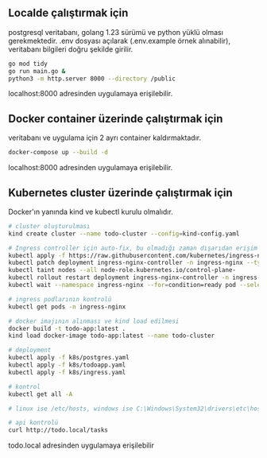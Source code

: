 ## Localde çalıştırmak için
postgresql veritabanı, golang 1.23 sürümü ve python yüklü olması gerekmektedir.
.env dosyası açılarak (.env.example örnek alınabilir), veritabanı bilgileri doğru şekilde girilir.
```bash
go mod tidy
go run main.go &
python3 -m http.server 8000 --directory /public
```
localhost:8000 adresinden uygulamaya erişilebilir.


## Docker container üzerinde çalıştırmak için
veritabanı ve uygulama için 2 ayrı container kaldırmaktadır.
```bash
docker-compose up --build -d
```
localhost:8000 adresinden uygulamaya erişilebilir.

## Kubernetes cluster üzerinde çalıştırmak için
Docker'ın yanında kind ve kubectl kurulu olmalıdır.

```bash
# cluster oluşturulması
kind create cluster --name todo-cluster --config=kind-config.yaml

# Ingress controller için auto-fix, bu olmadığı zaman dışarıdan erişim sağlanamıyor. internette çözüm olarak bu gösteriliyor.
kubectl apply -f https://raw.githubusercontent.com/kubernetes/ingress-nginx/main/deploy/static/provider/kind/deploy.yaml
kubectl patch deployment ingress-nginx-controller -n ingress-nginx --type=json -p '[{"op": "remove", "path": "/spec/template/spec/nodeSelector"}]'
kubectl taint nodes --all node-role.kubernetes.io/control-plane-
kubectl rollout restart deployment ingress-nginx-controller -n ingress-nginx
kubectl wait --namespace ingress-nginx --for=condition=ready pod --selector=app.kubernetes.io/component=controller --timeout=120s

# ingress podlarının kontrolü 
kubectl get pods -n ingress-nginx

# docker imajının alınması ve kind load edilmesi
docker build -t todo-app:latest .
kind load docker-image todo-app:latest --name todo-cluster

# deployment
kubectl apply -f k8s/postgres.yaml
kubectl apply -f k8s/todoapp.yaml
kubectl apply -f k8s/ingress.yaml

# kontrol
kubectl get all -A

# linux ise /etc/hosts, windows ise C:\Windows\System32\drivers\etc\hosts dosyasına "127.0.0.1 todo.local" satırının eklenmesi

# api kontrolü
curl http://todo.local/tasks
```
todo.local adresinden uygulamaya erişilebilir
